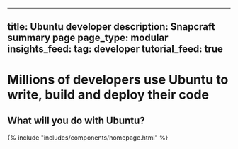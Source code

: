 ----
title: Ubuntu developer
description: Snapcraft summary page
page_type: modular
insights_feed:
    tag: developer
tutorial_feed: true
----

# Millions of developers use Ubuntu to write, build and deploy their code

## What will you do with Ubuntu?

{% include "includes/components/homepage.html" %}
